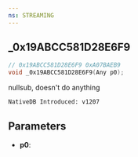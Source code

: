 ```yaml
---
ns: STREAMING
---
```

## _0x19ABCC581D28E6F9

```c
// 0x19ABCC581D28E6F9 0xA07BAEB9
void _0x19ABCC581D28E6F9(Any p0);
```

nullsub, doesn't do anything

```
NativeDB Introduced: v1207
```

## Parameters
* **p0**:
